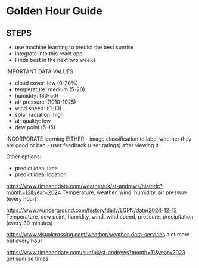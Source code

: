 # Golden Hour Guide

## STEPS 
- use machine learning to predict the best sunrise
- integrate into this react app
- Finds best in the next two weeks

IMPORTANT DATA VALUES
- cloud cover: low (0-20%)
- temperature: medium (5-20)
- humidity: (30-50)
- air pressure: (1010-1025)
- wind speed: (0-10)
- solar radiation: high
- air quality: low
- dew point  (5-15)

INCORPORATE learning
EITHER
    - image classification to label whether they are good or bad
    - user feedback (user ratings) after viewing it


Other options:
- predict ideal time
- predict ideal location

https://www.timeanddate.com/weather/uk/st-andrews/historic?month=12&year=2024
Temperature, weather, wind, humidity, air pressure (every hour)

https://www.wunderground.com/history/daily/EGPN/date/2024-12-12
Temperature, dew point, humidity, wind, wind speed, pressure, precipitation (every 30 minutes)

https://www.visualcrossing.com/weather/weather-data-services
alot more but every hour

https://www.timeanddate.com/sun/uk/st-andrews?month=11&year=2023
get sunrise times